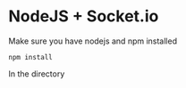 NodeJS + Socket.io
===============================================

Make sure you have nodejs and npm installed

    npm install

In the directory